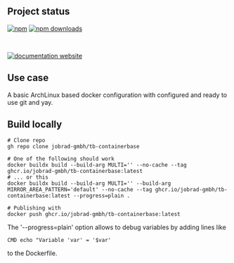 <!-- !/usr/bin/env markdown
-*- coding: utf-8 -*-
region header
Copyright Torben Sickert (info["~at~"]torben.website) 16.12.2012

License
-------

This library written by Torben Sickert stand under a creative commons naming
3.0 unported license. See https://creativecommons.org/licenses/by/3.0/deed.de
endregion -->

Project status
--------------

[![npm](https://img.shields.io/npm/v/containerbase?color=%23d55e5d&label=npm%20package%20version&logoColor=%23d55e5d)](https://www.npmjs.com/package/containerbase)
[![npm downloads](https://img.shields.io/npm/dy/containerbase.svg)](https://www.npmjs.com/package/containerbase)

[![<LABEL>](https://github.com/thaibault/containerbase/actions/workflows/build-image-periodically-1-branches.yaml/badge.svg)](https://github.com/thaibault/containerbase/actions/workflows/build-image-periodically-1-branches.yaml)
[![<LABEL>](https://github.com/thaibault/containerbase/actions/workflows/test.yaml/badge.svg)](https://github.com/thaibault/containerbase/actions/workflows/test.yaml)

[![documentation website](https://img.shields.io/website-up-down-green-red/https/torben.website/containerbase.svg?label=documentation-website)](https://torben.website/containerbase)

<!--|deDE:Einsatz-->
Use case
--------

A basic ArchLinux based docker configuration with configured and ready to use
git and yay.


Build locally
-------------
```
# Clone repo
gh repo clone jobrad-gmbh/tb-containerbase

# One of the following should work
docker buildx build --build-arg MULTI='' --no-cache --tag ghcr.io/jobrad-gmbh/tb-containerbase:latest
# ... or this
docker buildx build --build-arg MULTI='' --build-arg MIRROR_AREA_PATTERN='default' --no-cache --tag ghcr.io/jobrad-gmbh/tb-containerbase:latest --progress=plain .

# Publishing with
docker push ghcr.io/jobrad-gmbh/tb-containerbase:latest
```

The '--progress=plain' option allows to debug variables by adding lines like

```
CMD echo "Variable 'var' = '$var'
``` 
to the Dockerfile.





<!-- region modline
vim: set tabstop=4 shiftwidth=4 expandtab:
vim: foldmethod=marker foldmarker=region,endregion:
endregion -->

